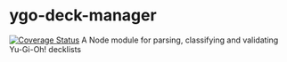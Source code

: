 # ygo-deck-manager

[![Coverage Status](https://coveralls.io/repos/github/AlphaKretin/ygo-deck-manager/badge.svg?t=4MmwvJ)](https://coveralls.io/github/AlphaKretin/ygo-deck-manager)
A Node module for parsing, classifying and validating Yu-Gi-Oh! decklists

